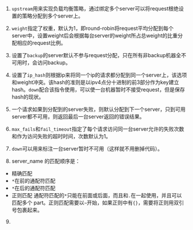1. `upstream`用来实现负载均衡策略，通过绑定多个server可以将request根绝设置的策略分配到多个server上。

2. `weight`指定了权重，默认为1，即round-robin将request平均分配到每个server中，设置weight后会根据每台server的weight所占总weight的比重分配相应的request比例。

3. 设置了`backup`的server默认不参与request分配，只在所有非backup机器全不可用时，会访问backup。

4. 设置了`ip_hash`则根据ip来将同一个ip的请求都分配到同一个server上，该选项和weight冲突。该hash的准则是以ipv4点分十进制的前3部分作为key建立hash。`down`配合该指令使用，可以使一台机器暂时不接受request，但是保存hash的现状。

5. 一个请求如果到分配到的server失败，则默认分配到下一个server，只到可用server都不可用，则返回最后一台server返回的错误结果。

6. `max_fails`和`fail_timeout`指定了每个请求访问同一台server允许的失败次数和作为访问失败的超时时间，次数默认为1。

7. `down`可以用来标注一台server暂时不可用（这样就不用删掉代码）。

8. server_name 的匹配顺序是：
  * 精确匹配
  * `*`在前的通配符匹配
  * `*`在后的通配符匹配
  * 正则匹配
  通配符匹配的`*`只能在前面或后面，而且和`.`在一起使用，并且可以匹配多个 part。正则匹配需要以`~`开始，如果正则中有`{}`，需要将正则用双引号包裹起来。

9. 
